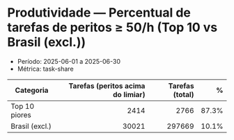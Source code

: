 # Produtividade — Percentual de tarefas de peritos ≥ 50/h (Top 10 vs Brasil (excl.))

- Período: 2025-06-01 a 2025-06-30
- Métrica: task-share

| Categoria | Tarefas (peritos acima do limiar) | Tarefas (total) | % |
|-----------|------------------:|------------------:|---:|
| Top 10 piores  | 2414 | 2766 | 87.3% |
| Brasil (excl.) | 30021 | 297669 | 10.1% |
